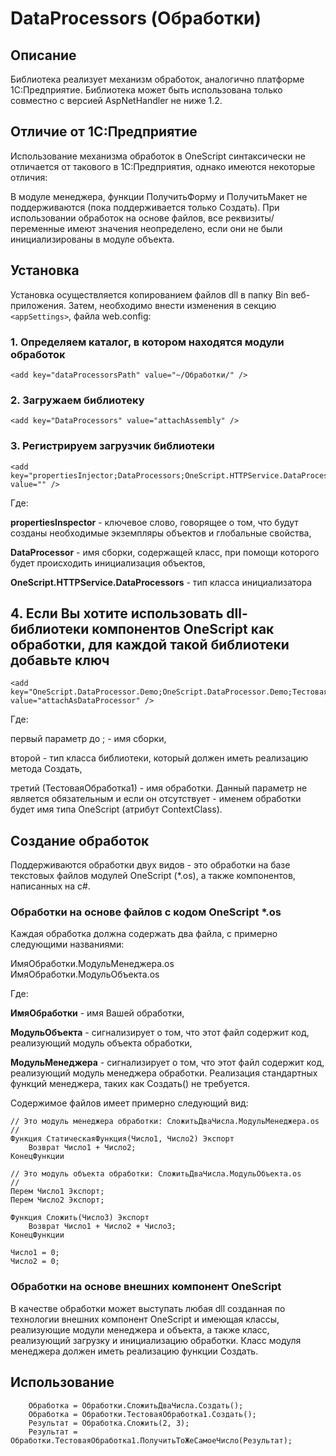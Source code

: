 ﻿# DataProcessors (Обработки)

## Описание

Библиотека реализует механизм обработок, аналогично платформе 1С:Предприятие.
Библиотека может быть использована только совместно с версией AspNetHandler не ниже 1.2.

## Отличие от 1С:Предприятие

Использование механизма обработок в OneScript синтаксически не отличается от такового в 1С:Предприятия, однако имеются некоторые отличия:

В модуле менеджера, функции ПолучитьФорму и ПолучитьМакет не поддерживаются (пока поддерживается только Создать).
При использовании обработок на основе файлов, все реквизиты/переменные имеют значения неопределено, если они не были инициализированы в модуле объекта.

## Установка

Установка осуществляется копированием файлов dll в папку Bin веб-приложения.
Затем, необходимо внести изменения в секцию ```<appSettings>```, файла web.config:

### 1. Определяем каталог, в котором находятся модули обработок

```bsl
<add key="dataProcessorsPath" value="~/Обработки/" />
```

### 2. Загружаем библиотеку

```bsl
<add key="DataProcessors" value="attachAssembly" />
```

### 3. Регистрируем загрузчик библиотеки

```bsl
<add key="propertiesInjector;DataProcessors;OneScript.HTTPService.DataProcessors" value="" />
```

Где:

__propertiesInspector__ - ключевое слово, говорящее о том, что будут созданы необходимые экземпляры объектов и глобальные свойства,

__DataProcessor__ - имя сборки, содержащей класс, при помощи которого будет происходить инициализация объектов,

__OneScript.HTTPService.DataProcessors__ - тип класса инициализатора

## 4. Если Вы хотите использовать dll-библиотеки компонентов OneScript как обработки, для каждой такой библиотеки добавьте ключ

```bsl
<add key="OneScript.DataProcessor.Demo;OneScript.DataProcessor.Demo;ТестоваяОбработка1" value="attachAsDataProcessor" />
```
Где:

первый параметр до ; - имя сборки,

второй - тип класса библиотеки, который должен иметь реализацию метода Создать,

третий (ТестоваяОбработка1) - имя обработки. Данный параметр не является обязательным и если он отсутствует - именем обработки будет имя типа OneScript (атрибут ContextClass).

## Создание обработок

Поддерживаются обработки двух видов - это обработки на базе текстовых файлов модулей OneScript (*.os), а также компонентов, написанных на c#. 

### Обработки на основе файлов с кодом OneScript *.os

Каждая обработка должна содержать два файла, с примерно следующими названиями:

ИмяОбработки.МодульМенеджера.os
ИмяОбработки.МодульОбъекта.os

Где:

__ИмяОбработки__ - имя Вашей обработки,

__МодульОбъекта__ - сигнализирует о том, что этот файл содержит код, реализующий модуль объекта обработки,

__МодульМенеджера__ - сигнализирует о том, что этот файл содержит код, реализующий модуль менеджера обработки. Реализация стандартных функций менеджера, таких как Создать() не требуется.

Содержимое файлов имеет примерно следующий вид:

```bsl
// Это модуль менеджера обработки: СложитьДваЧисла.МодульМенеджера.os
//
Функция СтатическаяФункция(Число1, Число2) Экспорт
	Возврат Число1 + Число2;
КонецФункции

```

```bsl
// Это модуль объекта обработки: СложитьДваЧисла.МодульОбъекта.os
//
Перем Число1 Экспорт;
Перем Число2 Экспорт;

Функция Сложить(Число3) Экспорт
	Возврат Число1 + Число2 + Число3;
КонецФункции

Число1 = 0;
Число2 = 0;
```


### Обработки на основе внешних компонент OneScript

В качестве обработки может выступать любая dll созданная по технологии внешних компонент OneScript и имеющая классы, реализующие модули менеджера и объекта, а также класс, реализующий загрузку и инициализацию обработки. Класс модуля менеджера должен иметь реализацию функции Создать.

## Использование

```bsl
	Обработка = Обработки.СложитьДваЧисла.Создать();
	Обработка = Обработки.ТестоваяОбработка1.Создать();
	Результат = Обработка.Сложить(2, 3);
	Результат = Обработки.ТестоваяОбработка1.ПолучитьТоЖеСамоеЧисло(Результат);
```